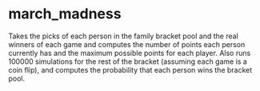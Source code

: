 # march_madness
Takes the picks of each person in the family bracket pool and the real winners of each game and computes the number of points each person currently has and the maximum possible points for each player.  Also runs 100000 simulations for the rest of the bracket (assuming each game is a coin flip), and computes the probability that each person wins the bracket pool.

